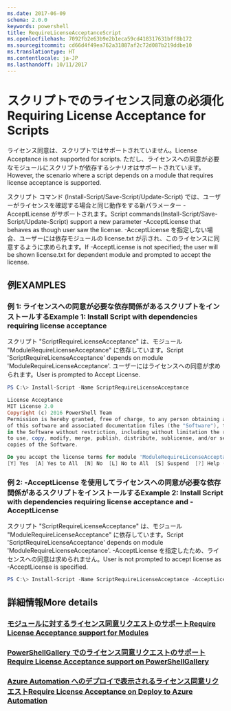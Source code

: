 ```yaml
---
ms.date: 2017-06-09
schema: 2.0.0
keywords: powershell
title: RequireLicenseAcceptanceScript
ms.openlocfilehash: 7092fb2e63b9e2b1eca59cd418317631bff8b172
ms.sourcegitcommit: cd66d4f49ea762a31887af2c72d087b219ddbe10
ms.translationtype: HT
ms.contentlocale: ja-JP
ms.lasthandoff: 10/11/2017
---
```

# <a name="requiring-license-acceptance-for-scripts"></a><span data-ttu-id="0acb5-103">スクリプトでのライセンス同意の必須化</span><span class="sxs-lookup"><span data-stu-id="0acb5-103">Requiring License Acceptance for Scripts</span></span>

<span data-ttu-id="0acb5-104">ライセンス同意は、スクリプトではサポートされていません。</span><span class="sxs-lookup"><span data-stu-id="0acb5-104">License Acceptance is not supported for scripts.</span></span> <span data-ttu-id="0acb5-105">ただし、ライセンスへの同意が必要なモジュールにスクリプトが依存するシナリオはサポートされています。</span><span class="sxs-lookup"><span data-stu-id="0acb5-105">However, the scenario where a script depends on a module that requires license acceptance is supported.</span></span>

<span data-ttu-id="0acb5-106">スクリプト コマンド (Install-Script/Save-Script/Update-Script) では、ユーザーがライセンスを確認する場合と同じ動作をする新パラメーター -AcceptLicense がサポートされます。</span><span class="sxs-lookup"><span data-stu-id="0acb5-106">Script commands(Install-Script/Save-Script/Update-Script) support a new parameter -AcceptLicense that behaves as though user saw the license.</span></span> <span data-ttu-id="0acb5-107">-AcceptLicense を指定しない場合、ユーザーには依存モジュールの license.txt が示され、このライセンスに同意するように求められます。</span><span class="sxs-lookup"><span data-stu-id="0acb5-107">If -AcceptLicense is not specified; the user will be shown license.txt for dependent module and prompted to accept the license.</span></span>

## <a name="examples"></a><span data-ttu-id="0acb5-108">例</span><span class="sxs-lookup"><span data-stu-id="0acb5-108">EXAMPLES</span></span>

### <a name="example-1-install-script-with-dependencies-requiring-license-acceptance"></a><span data-ttu-id="0acb5-109">例 1: ライセンスへの同意が必要な依存関係があるスクリプトをインストールする</span><span class="sxs-lookup"><span data-stu-id="0acb5-109">Example 1: Install Script with dependencies requiring license acceptance</span></span>
<span data-ttu-id="0acb5-110">スクリプト "ScriptRequireLicenseAcceptance" は、モジュール "ModuleRequireLicenseAcceptance" に依存しています。</span><span class="sxs-lookup"><span data-stu-id="0acb5-110">Script 'ScriptRequireLicenseAcceptance' depends on module 'ModuleRequireLicenseAcceptance'.</span></span> <span data-ttu-id="0acb5-111">ユーザーにはライセンスへの同意が求められます。</span><span class="sxs-lookup"><span data-stu-id="0acb5-111">User is prompted to Accept License.</span></span>
```PowerShell
PS C:\> Install-Script -Name ScriptRequireLicenseAcceptance

License Acceptance
MIT License 2.0
Copyright (c) 2016 PowerShell Team
Permission is hereby granted, free of charge, to any person obtaining a copy
of this software and associated documentation files (the "Software"), to deal
in the Software without restriction, including without limitation the rights
to use, copy, modify, merge, publish, distribute, sublicense, and/or sell
copies of the Software.

Do you accept the license terms for module 'ModuleRequireLicenseAcceptance'.
[Y] Yes  [A] Yes to All  [N] No  [L] No to All  [S] Suspend  [?] Help (default is "N"): 
```

### <a name="example-2-install-script-with-dependencies-requiring-license-acceptance-and--acceptlicense"></a><span data-ttu-id="0acb5-112">例 2: -AcceptLicense を使用してライセンスへの同意が必要な依存関係があるスクリプトをインストールする</span><span class="sxs-lookup"><span data-stu-id="0acb5-112">Example 2: Install Script with dependencies requiring license acceptance and -AcceptLicense</span></span>
<span data-ttu-id="0acb5-113">スクリプト "ScriptRequireLicenseAcceptance" は、モジュール "ModuleRequireLicenseAcceptance" に依存しています。</span><span class="sxs-lookup"><span data-stu-id="0acb5-113">Script 'ScriptRequireLicenseAcceptance' depends on module 'ModuleRequireLicenseAcceptance'.</span></span> <span data-ttu-id="0acb5-114">-AcceptLicense を指定したため、ライセンスへの同意は求められません。</span><span class="sxs-lookup"><span data-stu-id="0acb5-114">User is not prompted to accept license as -AcceptLicense is specified.</span></span>
```PowerShell
PS C:\> Install-Script -Name ScriptRequireLicenseAcceptance -AcceptLicense
```

## <a name="more-details"></a><span data-ttu-id="0acb5-115">詳細情報</span><span class="sxs-lookup"><span data-stu-id="0acb5-115">More details</span></span>
### <a name="require-license-acceptance-support-for-modulesmodulerequirelicenseacceptancemd"></a>[<span data-ttu-id="0acb5-116">モジュールに対するライセンス同意リクエストのサポート</span><span class="sxs-lookup"><span data-stu-id="0acb5-116">Require License Acceptance support for Modules</span></span>](../module/RequireLicenseAcceptance.md)

### <a name="require-license-acceptance-support-on-powershellgallerypsgallerypsgalleryrequireslicenseacceptancemd"></a>[<span data-ttu-id="0acb5-117">PowerShellGallery でのライセンス同意リクエストのサポート</span><span class="sxs-lookup"><span data-stu-id="0acb5-117">Require License Acceptance support on PowerShellGallery</span></span>](../../psgallery/psgallery_requires_license_acceptance.md)

### <a name="require-license-acceptance-on-deploy-to-azure-automationpsgallerypsgallerydeploytoazureautomationrequirelicenseacceptancemd"></a>[<span data-ttu-id="0acb5-118">Azure Automation へのデプロイで表示されるライセンス同意リクエスト</span><span class="sxs-lookup"><span data-stu-id="0acb5-118">Require License Acceptance on Deploy to Azure Automation</span></span>](../../psgallery/psgallery_deploy_to_azure_automation_requireLicenseAcceptance.md)
